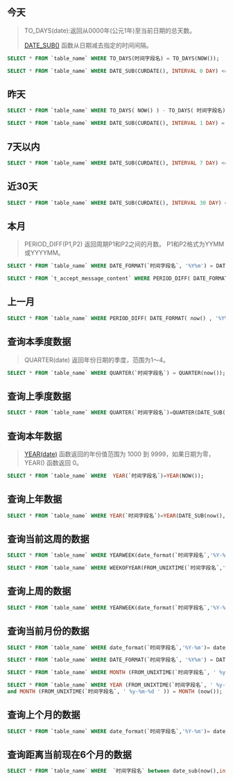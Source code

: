 ## 今天
> TO_DAYS(date):返回从0000年(公元1年)至当前日期的总天数。
> 
> [DATE_SUB()][link_date_sub] 函数从日期减去指定的时间间隔。
> 
```sql
SELECT * FROM `table_name` WHERE TO_DAYS(时间字段名) = TO_DAYS(NOW());

SELECT * FROM `table_name` WHERE DATE_SUB(CURDATE(), INTERVAL 0 DAY) <= date(`时间字段名`);
```

## 昨天
```sql
SELECT * FROM `table_name` WHERE TO_DAYS( NOW() ) - TO_DAYS( 时间字段名) = 1;

SELECT * FROM `table_name` WHERE DATE_SUB(CURDATE(), INTERVAL 1 DAY) = DATE(`时间字段名`);
```

## 7天以内
```sql
SELECT * FROM `table_name` WHERE DATE_SUB(CURDATE(), INTERVAL 7 DAY) <= DATE(`时间字段名`);
```
## 近30天
```sql
SELECT * FROM `table_name` WHERE DATE_SUB(CURDATE(), INTERVAL 30 DAY) <= DATE(时间字段名)
```

## 本月
> PERIOD_DIFF(P1,P2) 返回周期P1和P2之间的月数。 P1和P2格式为YYMM或YYYYMM。
```sql
SELECT * FROM `table_name` WHERE DATE_FORMAT(`时间字段名`, '%Y%m') = DATE_FORMAT(CURDATE() , '%Y%m' );

SELECT * FROM `t_accept_message_content` WHERE PERIOD_DIFF( DATE_FORMAT( now() , '%Y%m' ) , DATE_FORMAT( `时间字段名`, '%Y%m' ) ) =0;
```

## 上一月
```sql
SELECT * FROM `table_name` WHERE PERIOD_DIFF( DATE_FORMAT( now() , '%Y%m' ) , DATE_FORMAT( `时间字段名`, '%Y%m' ) ) = 1;
```

## 查询本季度数据
>QUARTER(date)
返回年份日期的季度，范围为1〜4。

```sql
SELECT * FROM `table_name` WHERE QUARTER(`时间字段名`) = QUARTER(now());
```

## 查询上季度数据
```sql
SELECT * FROM `table_name` WHERE QUARTER(`时间字段名`)=QUARTER(DATE_SUB(now(),interval 1 QUARTER));
```

## 查询本年数据
> [YEAR(date)][link_year] 函数返回的年份值范围为 1000 到 9999，如果日期为零，YEAR() 函数返回 0。
>
```sql
SELECT * FROM `table_name` WHERE  YEAR(`时间字段名`)=YEAR(NOW());
```

## 查询上年数据
```sql
SELECT * FROM `table_name` WHERE YEAR(`时间字段名`)=YEAR(DATE_SUB(now(),interval 1 year));
```

## 查询当前这周的数据 
```sql
SELECT * FROM `table_name` WHERE YEARWEEK(date_format(`时间字段名`,'%Y-%m-%d')) = YEARWEEK(now());

SELECT * FROM `table_name` WHERE WEEKOFYEAR(FROM_UNIXTIME(`时间字段名`,'%y-%m-%d')) = WEEKOFYEAR(now())
```

## 查询上周的数据
```sql
SELECT * FROM `table_name` WHERE YEARWEEK(date_format(`时间字段名`,'%Y-%m-%d')) = YEARWEEK(now()) - 1;
```

## 查询当前月份的数据
```sql
SELECT * FROM `table_name` WHERE date_format(`时间字段名`,'%Y-%m')= date_format(now(),'%Y-%m');

SELECT * FROM `table_name` WHERE DATE_FORMAT(`时间字段名`, '%Y%m') = DATE_FORMAT(CURDATE(), '%Y%m') ;

SELECT * FROM `table_name` WHERE MONTH (FROM_UNIXTIME(`时间字段名`, ' %y-%m-%d ' )) = MONTH (now());

SELECT * FROM `table_name` WHERE YEAR (FROM_UNIXTIME(`时间字段名`, ' %y-%m-%d ' )) = YEAR (now())
and MONTH (FROM_UNIXTIME(`时间字段名`, ' %y-%m-%d ' )) = MONTH (now());
```

## 查询上个月的数据
```sql
SELECT * FROM `table_name` WHERE date_format(`时间字段名`,'%Y-%m')= date_format(DATE_SUB(curdate(), INTERVAL 1 MONTH),'%Y-%m')
```

## 查询距离当前现在6个月的数据
```sql
SELECT * FROM `table_name` WHERE  `时间字段名` between date_sub(now(),interval 6 month) and now();
```

[link_date_sub]: https://www.w3school.com.cn/sql/func_date_sub.asp "DATE_SUB"
[link_year]: https://www.cnblogs.com/syw20170419/p/6889651.html "YEAR"